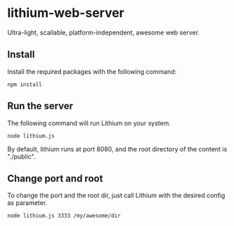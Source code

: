 # lithium-web-server
Ultra-light, scallable, platform-independent, awesome web server.

## Install
Install the required packages with the following command:

`npm install`

## Run the server
The following command will run Lithium on your system.

`node lithium.js`

By default, lithium runs at port 8080, and the root directory of the content is
"./public".

## Change port and root
To change the port and the root dir, just call Lithium with the desired config as parameter.

`node lithium.js 3333 /my/awesome/dir`
